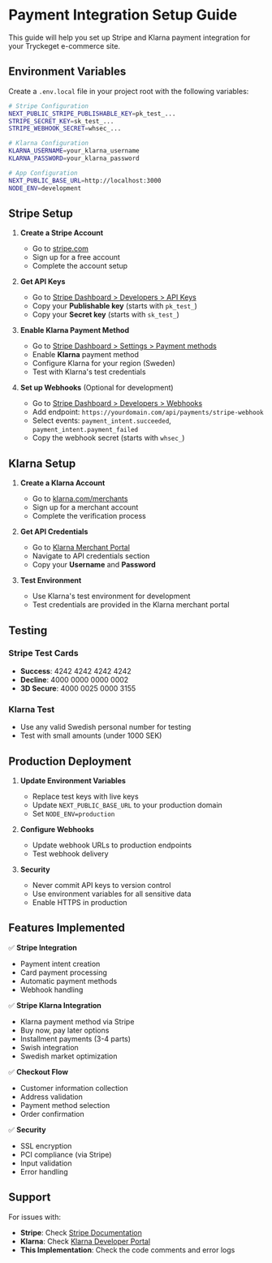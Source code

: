 # Payment Integration Setup Guide

This guide will help you set up Stripe and Klarna payment integration for your Tryckeget e-commerce site.

## Environment Variables

Create a `.env.local` file in your project root with the following variables:

```bash
# Stripe Configuration
NEXT_PUBLIC_STRIPE_PUBLISHABLE_KEY=pk_test_...
STRIPE_SECRET_KEY=sk_test_...
STRIPE_WEBHOOK_SECRET=whsec_...

# Klarna Configuration
KLARNA_USERNAME=your_klarna_username
KLARNA_PASSWORD=your_klarna_password

# App Configuration
NEXT_PUBLIC_BASE_URL=http://localhost:3000
NODE_ENV=development
```

## Stripe Setup

1. **Create a Stripe Account**
   - Go to [stripe.com](https://stripe.com)
   - Sign up for a free account
   - Complete the account setup

2. **Get API Keys**
   - Go to [Stripe Dashboard > Developers > API Keys](https://dashboard.stripe.com/apikeys)
   - Copy your **Publishable key** (starts with `pk_test_`)
   - Copy your **Secret key** (starts with `sk_test_`)

3. **Enable Klarna Payment Method**
   - Go to [Stripe Dashboard > Settings > Payment methods](https://dashboard.stripe.com/settings/payment_methods)
   - Enable **Klarna** payment method
   - Configure Klarna for your region (Sweden)
   - Test with Klarna's test credentials

4. **Set up Webhooks** (Optional for development)
   - Go to [Stripe Dashboard > Developers > Webhooks](https://dashboard.stripe.com/webhooks)
   - Add endpoint: `https://yourdomain.com/api/payments/stripe-webhook`
   - Select events: `payment_intent.succeeded`, `payment_intent.payment_failed`
   - Copy the webhook secret (starts with `whsec_`)

## Klarna Setup

1. **Create a Klarna Account**
   - Go to [klarna.com/merchants](https://www.klarna.com/merchants/)
   - Sign up for a merchant account
   - Complete the verification process

2. **Get API Credentials**
   - Go to [Klarna Merchant Portal](https://merchants.klarna.com/)
   - Navigate to API credentials section
   - Copy your **Username** and **Password**

3. **Test Environment**
   - Use Klarna's test environment for development
   - Test credentials are provided in the Klarna merchant portal

## Testing

### Stripe Test Cards
- **Success**: 4242 4242 4242 4242
- **Decline**: 4000 0000 0000 0002
- **3D Secure**: 4000 0025 0000 3155

### Klarna Test
- Use any valid Swedish personal number for testing
- Test with small amounts (under 1000 SEK)

## Production Deployment

1. **Update Environment Variables**
   - Replace test keys with live keys
   - Update `NEXT_PUBLIC_BASE_URL` to your production domain
   - Set `NODE_ENV=production`

2. **Configure Webhooks**
   - Update webhook URLs to production endpoints
   - Test webhook delivery

3. **Security**
   - Never commit API keys to version control
   - Use environment variables for all sensitive data
   - Enable HTTPS in production

## Features Implemented

✅ **Stripe Integration**
- Payment intent creation
- Card payment processing
- Automatic payment methods
- Webhook handling

✅ **Stripe Klarna Integration**
- Klarna payment method via Stripe
- Buy now, pay later options
- Installment payments (3-4 parts)
- Swish integration
- Swedish market optimization

✅ **Checkout Flow**
- Customer information collection
- Address validation
- Payment method selection
- Order confirmation

✅ **Security**
- SSL encryption
- PCI compliance (via Stripe)
- Input validation
- Error handling

## Support

For issues with:
- **Stripe**: Check [Stripe Documentation](https://stripe.com/docs)
- **Klarna**: Check [Klarna Developer Portal](https://developers.klarna.com/)
- **This Implementation**: Check the code comments and error logs
